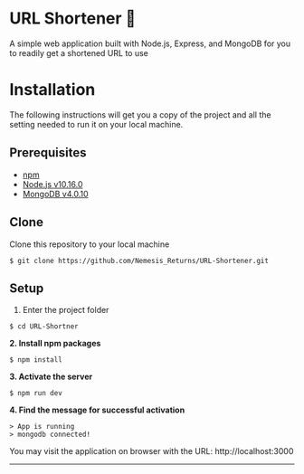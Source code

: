 # URL Shortener 🔗

A simple web application built with Node.js, Express, and MongoDB for you to readily get a shortened URL to use

# Installation

The following instructions will get you a copy of the project and all the setting needed to run it on your local machine.

## Prerequisites

- [npm](https://www.npmjs.com/get-npm)
- [Node.js v10.16.0](https://nodejs.org/en/download/)
- [MongoDB v4.0.10](https://www.mongodb.com/download-center/community)

## Clone

Clone this repository to your local machine

```
$ git clone https://github.com/Nemesis_Returns/URL-Shortener.git
```

## Setup

1. Enter the project folder

```
$ cd URL-Shortner
```

**2. Install npm packages**

```
$ npm install
```

**3. Activate the server**

```
$ npm run dev
```

**4. Find the message for successful activation**

```
> App is running
> mongodb connected!
```

You may visit the application on browser with the URL: http://localhost:3000

---
